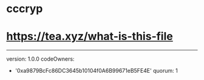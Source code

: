 # cccryp
# https://tea.xyz/what-is-this-file
---
version: 1.0.0
codeOwners:
  - '0xa9879BcFc86DC3645b10104f0A6B99671eB5FE4E'
quorum: 1
